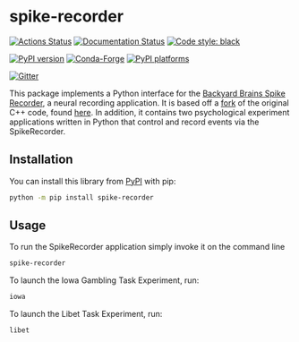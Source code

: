 # spike-recorder

[![Actions Status][actions-badge]][actions-link]
[![Documentation Status][rtd-badge]][rtd-link]
[![Code style: black][black-badge]][black-link]

[![PyPI version][pypi-version]][pypi-link]
[![Conda-Forge][conda-badge]][conda-link]
[![PyPI platforms][pypi-platforms]][pypi-link]

[![Gitter][gitter-badge]][gitter-link]

This package implements a Python interface for the 
[Backyard Brains Spike Recorder](https://backyardbrains.com/products/spikerecorder), a neural recording application. It
is based off a [fork](https://github.com/davidt0x/Spike-Recorder) of the original C++ code, found 
[here](https://github.com/BackyardBrains/Spike-Recorder). In addition, it contains two psychological experiment 
applications written in Python that control and record events via the SpikeRecorder. 

## Installation

You can install this library from [PyPI](https://pypi.org/project/spike-recorder/) with pip:

```bash
python -m pip install spike-recorder
```

## Usage

To run the SpikeRecorder application simply invoke it on the command line

```bash
spike-recorder
```

To launch the Iowa Gambling Task Experiment, run:

```bash
iowa
```

To launch the Libet Task Experiment, run:

```bash
libet
```





[actions-badge]:            https://github.com/davidt0x/py-spike-recorder/workflows/CI/badge.svg
[actions-link]:             https://github.com/davidt0x/py-spike-recorderactions
[black-badge]:              https://img.shields.io/badge/code%20style-black-000000.svg
[black-link]:               https://github.com/psf/black
[conda-badge]:              https://img.shields.io/conda/vn/conda-forge/spike-recorder
[conda-link]:               https://github.com/conda-forge/spike-recorder-feedstock
[gitter-badge]:             https://badges.gitter.im/PrincetonUniversity/py-spike-recorder.svg
[gitter-link]:              https://gitter.im/PrincetonUniversity/py-spike-recorder?utm_source=badge&utm_medium=badge&utm_campaign=pr-badge&utm_content=badge
[pypi-link]:                https://pypi.org/project/spike-recorder/
[pypi-platforms]:           https://img.shields.io/pypi/pyversions/spike-recorder
[pypi-version]:             https://badge.fury.io/py/spike-recorder.svg
[rtd-badge]:                https://readthedocs.org/projects/spike-recorder/badge/?version=latest
[rtd-link]:                 https://spike-recorder.readthedocs.io/en/latest/?badge=latest
[sk-badge]:                 https://scikit-hep.org/assets/images/Scikit--HEP-Project-blue.svg
